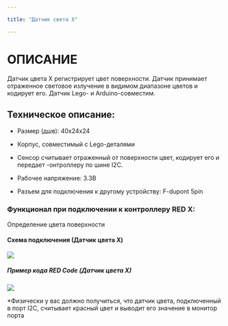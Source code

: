 ```yaml
---

title: "Датчик света Х"

---
```


# ОПИСАНИЕ

Датчик цвета X регистрирует цвет поверхности. Датчик принимает отраженное световое излучение в видимом диапазоне цветов и кодирует его. Датчик Lego- и Arduino-совместим.

## Техническое описание:



- Размер (д*ш*в): 40x24x24 

- Корпус, совместимый с Lego-деталями

- Сенсор считывает отраженный от поверхности цвет, кодирует его и передает -онтроллеру по шине I2C. 

- Рабочее напряжение: 3.3В

- Разъем для подключения к другому устройству: F-dupont 5pin

### Функционал при подключении к контроллеру RED X:

Определение цвета поверхности

#### Схема подключения (Датчик цвета X)

![](/images/docs/sensors/colorx1.jpeg)

##### Пример кода RED Code (Датчик цвета X)

![](/images/docs/sensors/colorx2.jpg)

*Физически у вас должно получиться, что датчик цвета, подключенный в порт I2C, считывает красный цвет и выводит его значение в монитор порта